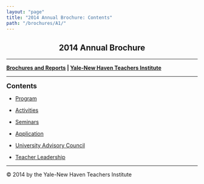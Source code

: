 ```yaml
---
layout: "page"
title: "2014 Annual Brochure: Contents"
path: "/brochures/A1/"
---
```

<main>
<title>2014 Annual Brochure: Contents</title>
<p align="Center"><b>
</b></p><h2 align="Center"><b>2014 Annual Brochure</b></h2>
<hr/>
<div align="Left"><b><a href="..\">Brochures and Reports</a>
| <a href="../../index.html">Yale-New Haven Teachers Institute</a></b>
<hr/>
<p align="Left"><b><font size="4">Contents</font></b><br/>
</p><ul>
<li>
<p align="Left">
<a href="program.html">Program</a>
</p></li><li>
<p align="Left">
<a href="activities.html">Activities</a>
</p></li><li>
<p align="Left">
<a href="seminars.html">Seminars</a>    
</p></li><li>
<p align="Left">
<a href="application.html">Application</a>
</p></li><li>
<p align="Left">
<a href="uacouncil.html">University Advisory Council</a>
</p></li><li>
<p align="Left">
<a href="teacher.html">Teacher Leadership</a>
</p></li></ul>
<p align="Left">
</p><hr/>
© 2014 by the Yale-New Haven Teachers Institute
</div></main>